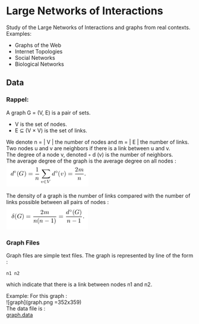 # Large Networks of Interactions
Study of the Large Networks of Interactions and graphs from real contexts.  
Examples:  
- Graphs of the Web
- Internet Topologies
- Social Networks
- Biological Networks 

## Data
### Rappel:
A graph G = (V, E) is a pair of sets.  
* V is the set of nodes.
* E ⊆ (V × V) is the set of links.  

We denote n = | V | the number of nodes and m = | E | the number of links.  
Two nodes u and v are neighbors if there is a link between u and v.  
The degree of a node v, denoted ◦ d (v) is the number of neighbors.  
The average degree of the graph is the average degree on all nodes :  
![average degree](averageDegree.png)  

The density of a graph is the number of links compared with the number of links possible between all pairs of nodes :  
![density](density.png)  

### Graph Files
Graph files are simple text files. The graph is represented by line of the form :  
```
n1 n2
```
which indicate that there is a link between nodes n1 and n2.  

Example:
For this graph :  
![graph](graph.png =352x359)  
The data file is :  
[graph.data](graph.data)  

<!--
## Stockage en mémoire
Deux façons principales de stocker un graphe en mémoire :
– matrice d’adjacence
– listes d’adjacence
Exemples. Avantages et inconvénients : temps pour savoir si un lien existe,
pour calculer le degré d’un nœud. Taille des deux représentations.
En pratique, nos graphes sont peu denses (m ∈ O(n)).  

## Distributions homogènes vs hétérogènes
En pratique, on a deux grandes familles de distributions :
– les distributions homogènes sont bien centrées autour de la moyenne
(exemple : taille des gens)
– les distributions hétérogènes ont beaucoup de petites valeurs, quelques
très grandes valeurs, et tous les comportements entre les deux (exemple :
salaires).
Les distributions hétérogènes ressemblent souvent à des lois de puissances :
y ∼ x−α
−→ droites en échelle log-log.  

Dans les distributions homogènes, la moyenne est représentative : la plupart
des valeurs sont proches de la moyenne.
Dans les distributions hétérogènes, la moyenne n’est pas représentative : la
plupart des valeurs sont au-dessous de la moyenne, et quelques unes sont très
au-dessus de la moyenne.

## Distribution des degrés
Dans les graphes issus de contextes réels, la distribution des degrés est la
plupart du temps hétérogène
−→ le degré moyen n’est pas représentatif.  
-->


